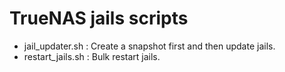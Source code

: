 # TrueNAS jails scripts
- jail_updater.sh : Create a snapshot first and then update jails.
- restart_jails.sh : Bulk restart jails.
